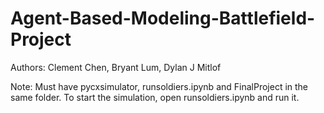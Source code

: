 # Agent-Based-Modeling-Battlefield-Project
Authors: Clement Chen, Bryant Lum, Dylan J Mitlof
  
Note: Must have pycxsimulator, runsoldiers.ipynb and FinalProject in the same folder. To start the simulation, open runsoldiers.ipynb and run it.
